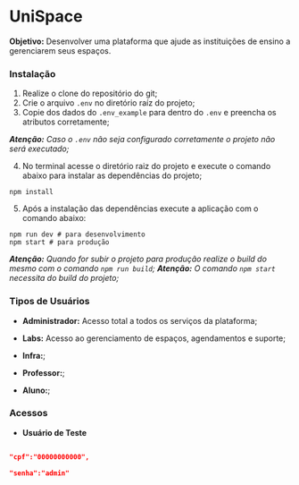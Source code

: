# UniSpace

**Objetivo:** Desenvolver uma plataforma que ajude as instituições de ensino a gerenciarem seus espaços.

### Instalação

1.  Realize o clone do repositório do git;
2.  Crie o arquivo `.env` no diretório raíz do projeto;
3.  Copie dos dados do `.env_example` para dentro do `.env` e preencha os atributos corretamente;

_**Atenção:** Caso o `.env` não seja configurado corretamente o projeto não será executado;_

4.  No terminal acesse o diretório raiz do projeto e execute o comando abaixo para instalar as dependências do projeto;

```shell
npm install
```

5. Após a instalação das dependências execute a aplicação com o comando abaixo:

```shell
npm run dev # para desenvolvimento
npm start # para produção
```

_**Atenção:** Quando for subir o projeto para produção realize o build do mesmo com o comando `npm run build`;_
_**Atenção:** O comando `npm start` necessita do build do projeto;_

### Tipos de Usuários

- **Administrador:** Acesso total a todos os serviços da plataforma;

- **Labs:** Acesso ao gerenciamento de espaços, agendamentos e suporte;

- **Infra:**;

- **Professor:**;

- **Aluno:**;

### Acessos

- **Usuário de Teste**

```json

"cpf":"00000000000",

"senha":"admin"

```